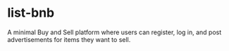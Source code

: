 # list-bnb
A minimal Buy and Sell platform where users can register, log in, and post advertisements for items they want to sell. 
